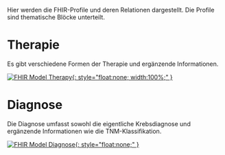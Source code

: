 Hier werden die FHIR-Profile und deren Relationen dargestellt. Die Profile sind thematische Blöcke unterteilt.

# Therapie

Es gibt verschiedene Formen der Therapie und ergänzende Informationen.

[![FHIR Model Therapy](FhirModulOnkologieTherapy.svg){: style="float:none; width:100%;" }](FhirModulOnkologieTherapy.svg)

# Diagnose

Die Diagnose umfasst sowohl die eigentliche Krebsdiagnose und ergänzende Informationen wie die TNM-Klassifikation.

[![FHIR Model Diagnose](FhirModulOnkologieDiagnosis.svg){: style="float:none;" }](FhirModulOnkologieDiagnosis.svg)

